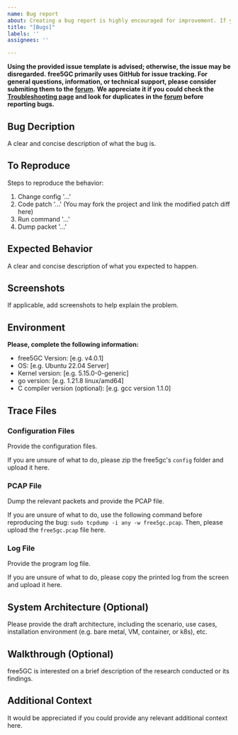 ```yaml
---
name: Bug report
about: Creating a bug report is highly encouraged for improvement. If you are not fully convinced, it can be forwarded to the free5GC forum for further discussion.
title: "[Bugs]"
labels: ''
assignees: ''

---
```


**Using the provided issue template is advised; otherwise, the issue may be disregarded.**
**free5GC primarily uses GitHub for issue tracking. For general questions, information, or technical support, please consider submiting them to the [forum](https://forum.free5gc.org).**
**We appreciate it if you could check the [Troubleshooting page](https://free5gc.org/guide/Troubleshooting/) and look for duplicates in the [forum](https://forum.free5gc.org) before reporting bugs.**
<!-- Please, remove the warnings (the 3 lines above) before submitting the issue -->

## Bug Decription
A clear and concise description of what the bug is.

## To Reproduce
Steps to reproduce the behavior:
1. Change config '...'
2. Code patch '...' (You may fork the project and link the modified patch diff here)
3. Run command '...'
4. Dump packet '...'

## Expected Behavior
A clear and concise description of what you expected to happen.

## Screenshots
If applicable, add screenshots to help explain the problem.

## Environment
**Please, complete the following information:**
 - free5GC Version: [e.g. v4.0.1]
 - OS: [e.g. Ubuntu 22.04 Server]
 - Kernel version: [e.g. 5.15.0-0-generic]
 - go version: [e.g. 1.21.8 linux/amd64]
 - C compiler version (optional): [e.g. gcc version 1.1.0]

## Trace Files
### Configuration Files
Provide the configuration files.

If you are unsure of what to do, please zip the free5gc's `config` folder and upload it here.

### PCAP File
Dump the relevant packets and provide the PCAP file.

If you are unsure of what to do, use the following command before reproducing the bug: `sudo tcpdump -i any -w free5gc.pcap`. Then, please upload the `free5gc.pcap` file here.

### Log File
Provide the program log file.

If you are unsure of what to do, please copy the printed log from the screen and upload it here.

## System Architecture (Optional)
Please provide the draft architecture, including the scenario, use cases, installation environment (e.g. bare metal, VM, container, or k8s), etc.

## Walkthrough (Optional)
free5GC is interested on a brief description of the research conducted or its findings.

## Additional Context
It would be appreciated if you could provide any relevant additional context here.
